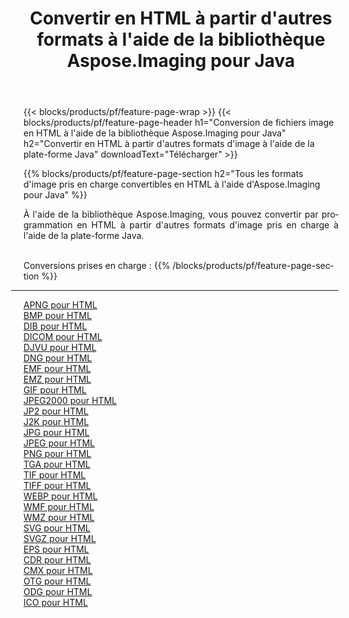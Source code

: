 ﻿---
title: Convertir en HTML à partir d'autres formats à l'aide de la bibliothèque Aspose.Imaging pour Java 
weight: 3920
url: /fr/java/conversion/to/html 
lang: fr
langdirlevel: 2
locales: zh-hans,ja,it,ru,de,es,fr,nl,id,lt,pl,pt,vi,tr,ko,zh-hant,ar,hi,th,sv,cs,uk,he
description: En utilisant Aspose.Imaging, vous pouvez convertir en HTML à partir d'autres formats en utilisant Java
---

{{< blocks/products/pf/feature-page-wrap >}}
{{< blocks/products/pf/feature-page-header h1="Conversion de fichiers image en HTML à l'aide de la bibliothèque Aspose.Imaging pour Java" h2="Convertir en HTML à partir d'autres formats d'image à l'aide de la plate-forme Java" downloadText="Télécharger" >}}


{{% blocks/products/pf/feature-page-section  h2="Tous les formats d'image pris en charge convertibles en HTML à l'aide d'Aspose.Imaging pour Java" %}}
<p align=justify>À l'aide de la bibliothèque Aspose.Imaging, vous pouvez convertir par programmation en HTML à partir d'autres formats d'image pris en charge à l'aide de la plate-forme Java.</p>
<br/>
Conversions prises en charge :
{{% /blocks/products/pf/feature-page-section %}}
<div class="container-fluid productfamilypage bg-gray">
    <div class="convertypes bg-gray agp-content section">
        <div class="container">
		<hr style="margin-left:-20px;"/>
		<div class="row other-converters">
		    <div class='col-md-2 other-converter remove-lp remove-rp'><a href="/imaging/fr/java/conversion/apng-to-html" >APNG pour HTML</a></div>
<div class='col-md-2 other-converter remove-lp remove-rp'><a href="/imaging/fr/java/conversion/bmp-to-html" >BMP pour HTML</a></div>
<div class='col-md-2 other-converter remove-lp remove-rp'><a href="/imaging/fr/java/conversion/dib-to-html" >DIB pour HTML</a></div>
<div class='col-md-2 other-converter remove-lp remove-rp'><a href="/imaging/fr/java/conversion/dicom-to-html" >DICOM pour HTML</a></div>
<div class='col-md-2 other-converter remove-lp remove-rp'><a href="/imaging/fr/java/conversion/djvu-to-html" >DJVU pour HTML</a></div>
<div class='col-md-2 other-converter remove-lp remove-rp'><a href="/imaging/fr/java/conversion/dng-to-html" >DNG pour HTML</a></div>
<div class='col-md-2 other-converter remove-lp remove-rp'><a href="/imaging/fr/java/conversion/emf-to-html" >EMF pour HTML</a></div>
<div class='col-md-2 other-converter remove-lp remove-rp'><a href="/imaging/fr/java/conversion/emz-to-html" >EMZ pour HTML</a></div>
<div class='col-md-2 other-converter remove-lp remove-rp'><a href="/imaging/fr/java/conversion/gif-to-html" >GIF pour HTML</a></div>
<div class='col-md-2 other-converter remove-lp remove-rp'><a href="/imaging/fr/java/conversion/jpeg2000-to-html" >JPEG2000 pour HTML</a></div>
<div class='col-md-2 other-converter remove-lp remove-rp'><a href="/imaging/fr/java/conversion/jp2-to-html" >JP2 pour HTML</a></div>
<div class='col-md-2 other-converter remove-lp remove-rp'><a href="/imaging/fr/java/conversion/j2k-to-html" >J2K pour HTML</a></div>
<div class='col-md-2 other-converter remove-lp remove-rp'><a href="/imaging/fr/java/conversion/jpg-to-html" >JPG pour HTML</a></div>
<div class='col-md-2 other-converter remove-lp remove-rp'><a href="/imaging/fr/java/conversion/jpeg-to-html" >JPEG pour HTML</a></div>
<div class='col-md-2 other-converter remove-lp remove-rp'><a href="/imaging/fr/java/conversion/png-to-html" >PNG pour HTML</a></div>
<div class='col-md-2 other-converter remove-lp remove-rp'><a href="/imaging/fr/java/conversion/tga-to-html" >TGA pour HTML</a></div>
<div class='col-md-2 other-converter remove-lp remove-rp'><a href="/imaging/fr/java/conversion/tif-to-html" >TIF pour HTML</a></div>
<div class='col-md-2 other-converter remove-lp remove-rp'><a href="/imaging/fr/java/conversion/tiff-to-html" >TIFF pour HTML</a></div>
<div class='col-md-2 other-converter remove-lp remove-rp'><a href="/imaging/fr/java/conversion/webp-to-html" >WEBP pour HTML</a></div>
<div class='col-md-2 other-converter remove-lp remove-rp'><a href="/imaging/fr/java/conversion/wmf-to-html" >WMF pour HTML</a></div>
<div class='col-md-2 other-converter remove-lp remove-rp'><a href="/imaging/fr/java/conversion/wmz-to-html" >WMZ pour HTML</a></div>
<div class='col-md-2 other-converter remove-lp remove-rp'><a href="/imaging/fr/java/conversion/svg-to-html" >SVG pour HTML</a></div>
<div class='col-md-2 other-converter remove-lp remove-rp'><a href="/imaging/fr/java/conversion/svgz-to-html" >SVGZ pour HTML</a></div>
<div class='col-md-2 other-converter remove-lp remove-rp'><a href="/imaging/fr/java/conversion/eps-to-html" >EPS pour HTML</a></div>
<div class='col-md-2 other-converter remove-lp remove-rp'><a href="/imaging/fr/java/conversion/cdr-to-html" >CDR pour HTML</a></div>
<div class='col-md-2 other-converter remove-lp remove-rp'><a href="/imaging/fr/java/conversion/cmx-to-html" >CMX pour HTML</a></div>
<div class='col-md-2 other-converter remove-lp remove-rp'><a href="/imaging/fr/java/conversion/otg-to-html" >OTG pour HTML</a></div>
<div class='col-md-2 other-converter remove-lp remove-rp'><a href="/imaging/fr/java/conversion/odg-to-html" >ODG pour HTML</a></div>
<div class='col-md-2 other-converter remove-lp remove-rp'><a href="/imaging/fr/java/conversion/ico-to-html" >ICO pour HTML</a></div>
                </div>
        </div>
    </div>
</div>
<br/>

